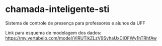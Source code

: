 # chamada-inteligente-sti
Sistema de controle de presença para professores e alunos da UFF

Link para esquema de modelagem dos dados: https://my.vertabelo.com/model/VlRUTikZLzV9SvhaUxCiOFWy1hTRhfAw
